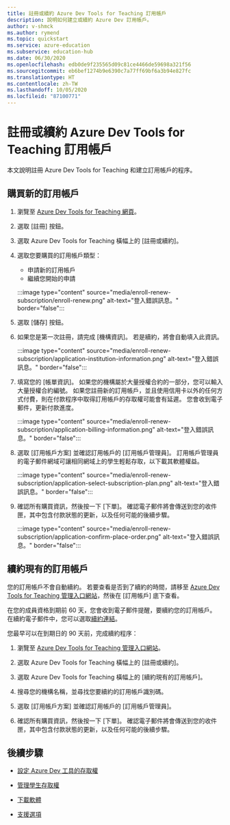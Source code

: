 ```yaml
---
title: 註冊或續約 Azure Dev Tools for Teaching 訂用帳戶
description: 說明如何建立或續約 Azure Dev 訂用帳戶。
author: v-shmck
ms.author: rymend
ms.topic: quickstart
ms.service: azure-education
ms.subservice: education-hub
ms.date: 06/30/2020
ms.openlocfilehash: edb0de9f235565d09c81ce4466de59698a321f56
ms.sourcegitcommit: eb6bef1274b9e6390c7a77ff69bf6a3b94e827fc
ms.translationtype: HT
ms.contentlocale: zh-TW
ms.lasthandoff: 10/05/2020
ms.locfileid: "87100771"
---
```

# <a name="enroll-or-renew-an-azure-dev-tools-for-teaching-subscription"></a>註冊或續約 Azure Dev Tools for Teaching 訂用帳戶

本文說明註冊 Azure Dev Tools for Teaching 和建立訂用帳戶的程序。

## <a name="purchase-a-new-subscription"></a>購買新的訂用帳戶

1. 瀏覽至 [Azure Dev Tools for Teaching 網頁](https://azure.microsoft.com/education/institutions/)。
1. 選取 [註冊] 按鈕。 
1. 選取 Azure Dev Tools for Teaching 橫幅上的 [註冊或續約]。
1. 選取您要購買的訂用帳戶類型：
    - 申請新的訂用帳戶
    - 繼續您開始的申請
 
    :::image type="content" source="media/enroll-renew-subscription/enroll-renew.png" alt-text="登入錯誤訊息。" border="false":::

1. 選取 [儲存] 按鈕。

1. 如果您是第一次註冊，請完成 [機構資訊]。 若是續約，將會自動填入此資訊。

    :::image type="content" source="media/enroll-renew-subscription/application-institution-information.png" alt-text="登入錯誤訊息。" border="false":::
    
1. 填寫您的 [帳單資訊]。 如果您的機構屬於大量授權合約的一部分，您可以輸入大量授權合約編號。 如果您註冊新的訂用帳戶，並且使用信用卡以外的任何方式付費，則在付款程序中取得訂用帳戶的存取權可能會有延遲。 您會收到電子郵件，更新付款進度。

    :::image type="content" source="media/enroll-renew-subscription/application-billing-information.png" alt-text="登入錯誤訊息。" border="false":::
    
1. 選取 [訂用帳戶方案] 並確認訂用帳戶的 [訂用帳戶管理員]。 訂用帳戶管理員的電子郵件網域可讓相同網域上的學生輕鬆存取，以下載其軟體權益。

    :::image type="content" source="media/enroll-renew-subscription/application-select-subscription-plan.png" alt-text="登入錯誤訊息。" border="false":::
    
1. 確認所有購買資訊，然後按一下 [下單]。 確認電子郵件將會傳送到您的收件匣，其中包含付款狀態的更新，以及任何可能的後續步驟。

    :::image type="content" source="media/enroll-renew-subscription/application-confirm-place-order.png" alt-text="登入錯誤訊息。" border="false":::

## <a name="renew-an-existing-subscription"></a>續約現有的訂用帳戶

您的訂用帳戶不會自動續約。 若要查看是否到了續約的時間，請移至 [Azure Dev Tools for Teaching 管理入口網站](https://portal.azureforeducation.microsoft.com/)，然後在 [訂用帳戶] 底下查看。

在您的成員資格到期前 60 天，您會收到電子郵件提醒，要續約您的訂用帳戶。 在續約電子郵件中，您可以選取[續約連結](https://portal.azureforeducation.microsoft.com/)。

您最早可以在到期日的 90 天前，完成續約程序：

1. 瀏覽至 [Azure Dev Tools for Teaching 管理入口網站](https://portal.azureforeducation.microsoft.com/)。

1. 選取 Azure Dev Tools for Teaching 橫幅上的 [註冊或續約]。

1. 選取 Azure Dev Tools for Teaching 橫幅上的 [續約現有的訂用帳戶]。

1. 搜尋您的機構名稱，並尋找您要續約的訂用帳戶識別碼。

1. 選取 [訂用帳戶方案] 並確認訂用帳戶的 [訂用帳戶管理員]。

1. 確認所有購買資訊，然後按一下 [下單]。 確認電子郵件將會傳送到您的收件匣，其中包含付款狀態的更新，以及任何可能的後續步驟。


## <a name="next-steps"></a>後續步驟   

- [設定 Azure Dev 工具的存取權](set-up-access.md)

- [管理學生存取權](manage-students.md)

- [下載軟體](download-software.md)

- [支援選項](program-support.md)
